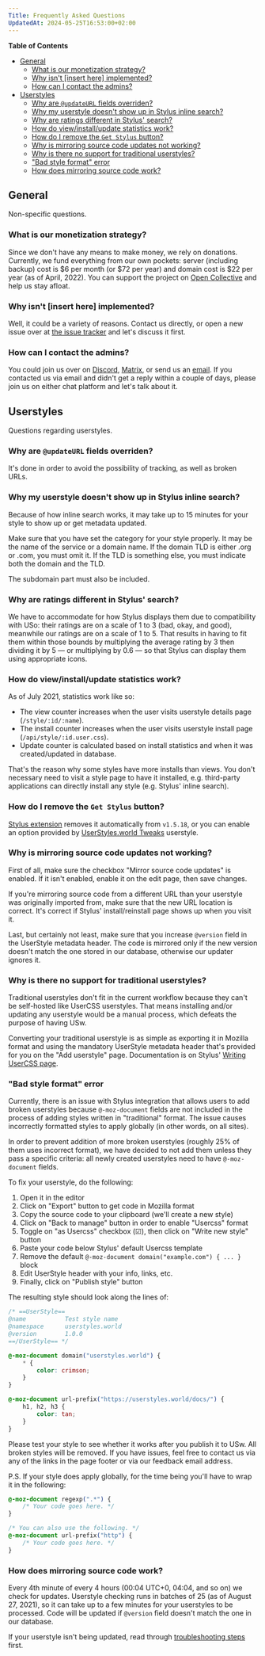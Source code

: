 ```yaml
---
Title: Frequently Asked Questions
UpdatedAt: 2024-05-25T16:53:00+02:00
---
```


<!-- markdown-toc start - Don't edit this section. -->
**Table of Contents**

- [General](#general)
    - [What is our monetization strategy?](#what-is-our-monetization-strategy)
    - [Why isn't \[insert here\] implemented?](#why-isnt-insert-here-implemented)
    - [How can I contact the admins?](#how-can-i-contact-the-admins)
- [Userstyles](#userstyles)
    - [Why are `@updateURL` fields overriden?](#why-are-updateurl-fields-overriden)
    - [Why my userstyle doesn't show up in Stylus inline search?](#why-my-userstyle-doesnt-show-up-in-stylus-inline-search)
    - [Why are ratings different in Stylus' search?](#why-are-ratings-different-in-stylus-search)
    - [How do view/install/update statistics work?](#how-do-viewinstallupdate-statistics-work)
    - [How do I remove the `Get Stylus` button?](#how-do-i-remove-the-get-stylus-button)
    - [Why is mirroring source code updates not working?](#why-is-mirroring-source-code-updates-not-working)
    - [Why is there no support for traditional userstyles?](#why-is-there-no-support-for-traditional-userstyles)
    - ["Bad style format" error](#bad-style-format-error)
    - [How does mirroring source code work?](#how-does-mirroring-source-code-work)

<!-- markdown-toc end -->

## General

Non-specific questions.


### What is our monetization strategy?

Since we don't have any means to make money, we rely on donations. Currently, we
fund everything from our own pockets: server (including backup) cost is $6 per
month (or $72 per year) and domain cost is $22 per year (as of April, 2022). You
can support the project on [Open Collective][oc] and help us stay afloat.

[oc]: https://opencollective.com/userstyles


### Why isn't [insert here] implemented?

Well, it could be a variety of reasons. Contact us directly, or open a new issue
over at [the issue tracker][issues] and let's discuss it first.

[issues]: https://github.com/userstyles-world/userstyles.world/issues


### How can I contact the admins?

You could join us over on [Discord], [Matrix], or send us an [email]. If you
contacted us via email and didn't get a reply within a couple of days, please
join us on either chat platform and let's talk about it.

[Discord]: https://userstyles.world/link/discord
[Matrix]: https://userstyles.world/link/matrix
[email]: mailto:feedback@userstyles.world


## Userstyles

Questions regarding userstyles.


### Why are `@updateURL` fields overriden?

It's done in order to avoid the possibility of tracking, as well as broken URLs.


### Why my userstyle doesn't show up in Stylus inline search?

Because of how inline search works, it may take up to 15 minutes for your style
to show up or get metadata updated.

Make sure that you have set the category for your style properly. It may be the
name of the service or a domain name. If the domain TLD is either .org or .com,
you must omit it. If the TLD is something else, you must indicate both the domain
and the TLD.

The subdomain part must also be included.


### Why are ratings different in Stylus' search?

We have to accommodate for how Stylus displays them due to compatibility with
USo: their ratings are on a scale of 1 to 3 (bad, okay, and good), meanwhile our
ratings are on a scale of 1 to 5. That results in having to fit them within
those bounds by multiplying the average rating by 3 then dividing it by 5 — or
multiplying by 0.6 — so that Stylus can display them using appropriate icons.


### How do view/install/update statistics work?

As of July 2021, statistics work like so:

- The view counter increases when the user visits userstyle details page
(`/style/:id/:name`).
- The install counter increases when the user visits userstyle install page
(`/api/style/:id.user.css`).
- Update counter is calculated based on install statistics and when it was
  created/updated in database.

That's the reason why some styles have more installs than views. You don't
necessary need to visit a style page to have it installed, e.g. third-party
applications can directly install any style (e.g. Stylus' inline search).


### How do I remove the `Get Stylus` button?

[Stylus extension] removes it automatically from `v1.5.18`, or you can enable an
option provided by [UserStyles.world Tweaks] userstyle.

[Stylus extension]: https://github.com/openstyles/stylus
[UserStyles.world Tweaks]: https://userstyles.world/style/1/userstyles-world-tweaks


### Why is mirroring source code updates not working?

First of all, make sure the checkbox "Mirror source code updates" is enabled. If
it isn't enabled, enable it on the edit page, then save changes.

If you're mirroring source code from a different URL than your userstyle was
originally imported from, make sure that the new URL location is correct. It's
correct if Stylus' install/reinstall page shows up when you visit it.

Last, but certainly not least, make sure that you increase `@version` field in
the UserStyle metadata header. The code is mirrored only if the new version
doesn't match the one stored in our database, otherwise our updater ignores it.


### Why is there no support for traditional userstyles?

Traditional userstyles don't fit in the current workflow because they can't be
self-hosted like UserCSS userstyles. That means installing and/or updating any
userstyle would be a manual process, which defeats the purpose of having USw.

Converting your traditional userstyle is as simple as exporting it in Mozilla
format and using the mandatory UserStyle metadata header that's provided for you
on the "Add userstyle" page. Documentation is on Stylus' [Writing UserCSS page].

[Writing UserCSS page]: https://github.com/openstyles/stylus/wiki/Writing-UserCSS


### "Bad style format" error

Currently, there is an issue with Stylus integration that allows users to add
broken userstyles because `@-moz-document` fields are not included in the
process of adding styles written in "traditional" format. The issue causes
incorrectly formatted styles to apply globally (in other words, on all sites).

In order to prevent addition of more broken userstyles (roughly 25% of them uses
incorrect format), we have decided to not add them unless they pass a specific
criteria: all newly created userstyles need to have `@-moz-document` fields.

To fix your userstyle, do the following:

1. Open it in the editor
1. Click on "Export" button to get code in Mozilla format
1. Copy the source code to your clipboard (we'll create a new style)
1. Click on "Back to manage" button in order to enable "Usercss" format
1. Toggle on "as Usercss" checkbox (☑), then click on "Write new style" button
1. Paste your code below Stylus' default Usercss template
1. Remove the default `@-moz-document domain("example.com") { ... }` block
1. Edit UserStyle header with your info, links, etc.
1. Finally, click on "Publish style" button

The resulting style should look along the lines of:

```css
/* ==UserStyle==
@name           Test style name
@namespace      userstyles.world
@version        1.0.0
==/UserStyle== */

@-moz-document domain("userstyles.world") {
    * {
        color: crimson;
    }
}

@-moz-document url-prefix("https://userstyles.world/docs/") {
    h1, h2, h3 {
        color: tan;
    }
}
```

Please test your style to see whether it works after you publish it to USw. All
broken styles will be removed. If you have issues, feel free to contact us via
any of the links in the page footer or via our feedback email address.

P.S. If your style does apply globally, for the time being you'll have to wrap
it in the following:

```css
@-moz-document regexp(".*") {
    /* Your code goes here. */
}

/* You can also use the following. */
@-moz-document url-prefix("http") {
    /* Your code goes here. */
}
```


### How does mirroring source code work?

Every 4th minute of every 4 hours (00:04 UTC+0, 04:04, and so on) we check for
updates. Userstyle checking runs in batches of 25 (as of August 27, 2021), so it
can take up to a few minutes for your userstyles to be processed. Code will be
updated if `@version` field doesn't match the one in our database.

If your userstyle isn't being updated, read through [troubleshooting
steps](#why-is-mirroring-source-code-updates-not-working) first.
